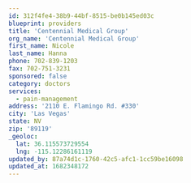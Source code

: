 ```yaml
---
id: 312f4fe4-38b9-44bf-8515-be0b145ed03c
blueprint: providers
title: 'Centennial Medical Group'
org_name: 'Centennial Medical Group'
first_name: Nicole
last_name: Hanna
phone: 702-839-1203
fax: 702-751-3231
sponsored: false
category: doctors
services:
  - pain-management
address: '2110 E. Flamingo Rd. #330'
city: 'Las Vegas'
state: NV
zip: '89119'
_geoloc:
  lat: 36.115573729554
  lng: -115.12286161119
updated_by: 87a74d1c-1760-42c5-afc1-1cc59be16098
updated_at: 1682348172
---
```

